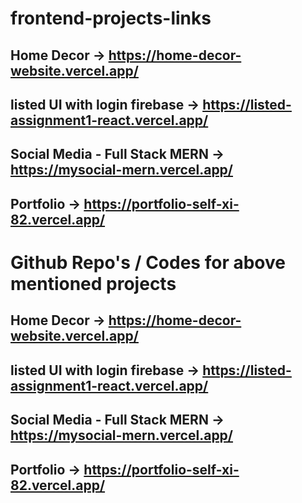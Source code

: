 # frontend-projects-links

## Home Decor -> https://home-decor-website.vercel.app/
## listed UI with login firebase -> https://listed-assignment1-react.vercel.app/
## Social Media - Full Stack MERN -> https://mysocial-mern.vercel.app/
## Portfolio -> https://portfolio-self-xi-82.vercel.app/

# Github Repo's / Codes for above mentioned projects
## Home Decor -> https://home-decor-website.vercel.app/
## listed UI with login firebase -> https://listed-assignment1-react.vercel.app/
## Social Media - Full Stack MERN -> https://mysocial-mern.vercel.app/
## Portfolio -> https://portfolio-self-xi-82.vercel.app/
